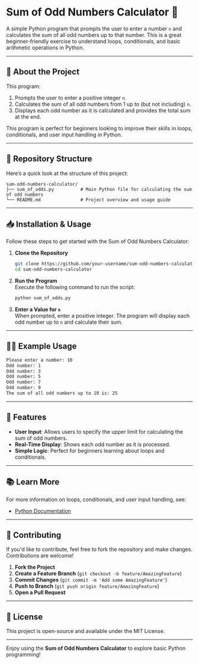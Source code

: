 # Sum of Odd Numbers Calculator 🔢

A simple Python program that prompts the user to enter a number `n` and calculates the sum of all odd numbers up to that number. This is a great beginner-friendly exercise to understand loops, conditionals, and basic arithmetic operations in Python.

---

## 📜 About the Project

This program:
1. Prompts the user to enter a positive integer `n`.
2. Calculates the sum of all odd numbers from 1 up to (but not including) `n`.
3. Displays each odd number as it is calculated and provides the total sum at the end.

This program is perfect for beginners looking to improve their skills in loops, conditionals, and user input handling in Python.

---

## 📂 Repository Structure

Here’s a quick look at the structure of this project:

```
sum-odd-numbers-calculator/
├── sum_of_odds.py          # Main Python file for calculating the sum of odd numbers
└── README.md               # Project overview and usage guide
```

---

## 📥 Installation & Usage

Follow these steps to get started with the Sum of Odd Numbers Calculator:

1. **Clone the Repository**  
   ```bash
   git clone https://github.com/your-username/sum-odd-numbers-calculator.git
   cd sum-odd-numbers-calculator
   ```

2. **Run the Program**  
   Execute the following command to run the script:
   ```bash
   python sum_of_odds.py
   ```

3. **Enter a Value for `n`**  
   When prompted, enter a positive integer. The program will display each odd number up to `n` and calculate their sum.

---

## 👨‍💻 Example Usage

```bash
Please enter a number: 10
Odd number: 1
Odd number: 3
Odd number: 5
Odd number: 7
Odd number: 9
The sum of all odd numbers up to 10 is: 25
```

---

## 🌟 Features

- **User Input**: Allows users to specify the upper limit for calculating the sum of odd numbers.
- **Real-Time Display**: Shows each odd number as it is processed.
- **Simple Logic**: Perfect for beginners learning about loops and conditionals.

---

## 📚 Learn More

For more information on loops, conditionals, and user input handling, see:
- [Python Documentation](https://docs.python.org/3/)
  
---

## 🤝 Contributing

If you'd like to contribute, feel free to fork the repository and make changes. Contributions are welcome!

1. **Fork the Project**
2. **Create a Feature Branch** (`git checkout -b feature/AmazingFeature`)
3. **Commit Changes** (`git commit -m 'Add some AmazingFeature'`)
4. **Push to Branch** (`git push origin feature/AmazingFeature`)
5. **Open a Pull Request**

---

## 📄 License

This project is open-source and available under the MIT License.

---

Enjoy using the **Sum of Odd Numbers Calculator** to explore basic Python programming!